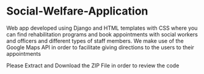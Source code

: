 # Social-Welfare-Application
Web app developed using Django and HTML templates with CSS where you can find rehabilitation programs and book appointments with social workers and officers and different types of staff members. We make use of the Google Maps API in order to facilitate giving directions to the users to their appointments 

Please Extract and Download the ZIP File in order to review the code
